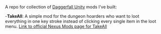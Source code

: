 A repo for collection of [Daggerfall Unity](https://www.dfworkshop.net/) mods I've built:

-**TakeAll**: A simple mod for the dungeon hoarders who want to loot everything in one key stroke instead of clicking every single item in the loot menu. [Link to official Nexus Mods page for TakeAll](https://www.nexusmods.com/daggerfallunity/mods/994?tab=description)
